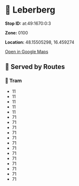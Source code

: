 # 🚉 Leberberg


**Stop ID:** at:49:1670:0:3

**Zone:** 0100

**Location:** 48.15505298, 16.459274

[Open in Google Maps](https://www.google.com/maps?q=48.15505298,16.459274)

## 🚆 Served by Routes

### 🚊 Tram
- 11
- 11
- 11
- 11
- 11
- 71
- 71
- 71
- 71
- 71
- 71
- 71
- 71
- 71
- 71
- 71
- 71
- 71